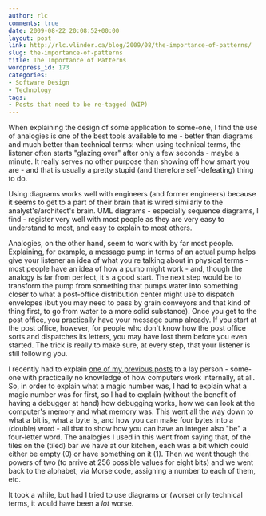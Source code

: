 ```yaml
---
author: rlc
comments: true
date: 2009-08-22 20:08:52+00:00
layout: post
link: http://rlc.vlinder.ca/blog/2009/08/the-importance-of-patterns/
slug: the-importance-of-patterns
title: The Importance of Patterns
wordpress_id: 173
categories:
- Software Design
- Technology
tags:
- Posts that need to be re-tagged (WIP)
---
```


When explaining the design of some application to some-one, I find the use of analogies is one of the best tools available to me - better than diagrams and much better than technical terms: when using technical terms, the listener often starts "glazing over" after only a few seconds - maybe a minute. It really serves no other purpose than showing off how smart you are - and that is usually a pretty stupid (and therefore self-defeating) thing to do.

Using diagrams works well with engineers (and former engineers) because it seems to get to a part of their brain that is wired similarly to the analyst's/architect's brain. UML diagrams - especially sequence diagrams, I find - register very well with most people as they are very easy to understand to most, and easy to explain to most others.

Analogies, on the other hand, seem to work with by far most people. Explaining, for example, a message pump in terms of an actual pump helps give your listener an idea of what you're talking about in physical terms - most people have an idea of how a pump might work - and, though the analogy is far from perfect, it's a good start. The next step would be to transform the pump from something that pumps water into something closer to what a post-office distribution center might use to dispatch envelopes (but you may need to pass by grain conveyors and that kind of thing first, to go from water to a more solid substance). Once you get to the post office, you practically have your message pump already. If you start at the post office, however, for people who don't know how the post office sorts and dispatches its letters, you may have lost them before you even started. The trick is really to make sure, at every step, that your listener is still following you.

I recently had to explain [one of my previous posts](http://landheer-cieslak.com/?p=169) to a lay person - some-one with practically no knowledge of how computers work internally, at all. So, in order to explain what a magic number was, I had to explain what a magic number was for first, so I had to explain (without the benefit of having a debugger at hand) how debugging works, how we can look at the computer's memory and what memory was. This went all the way down to what a bit is, what a byte is, and how you can make four bytes into a (double) word - all that to show how you can have an integer also "be" a four-letter word. The analogies I used in this went from saying that, of the tiles on the (tiled) bar we have at our kitchen, each was a bit which could either be empty (0) or have something on it (1). Then we went though the powers of two (to arrive at 256 possible values for eight bits) and we went back to the alphabet, via Morse code, assigning a number to each of them, etc.

It took a while, but had I tried to use diagrams or (worse) only technical terms, it would have been a _lot_ worse.
